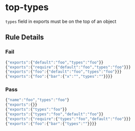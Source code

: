 <!-- prettier-ignore-start -->
# top-types

`types` field in exports must be on the top of an object

## Rule Details

### Fail

```ts
{"exports":{"default":"foo","types":"foo"}}
{"exports":{"require":{"default":"foo","types":"foo"}}}
{"exports":{"foo":{"default":"foo","types":"foo"}}}
{"exports":{"foo":{"bar":{"x":"","types":""}}}}
```

### Pass

```ts
{"name":"foo","types":"foo"}
{"exports":{}}
{"exports":{"types":"foo"}}
{"exports":{"types":"foo","default":"foo"}}
{"exports":{"require":{"types":"foo","default":"foo"}}}
{"exports":{"foo":{"bar":{"types":""}}}}
```
<!-- prettier-ignore-end -->
